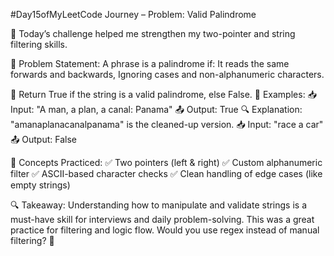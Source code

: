#Day15ofMyLeetCode Journey – Problem: Valid Palindrome

🧩 Today’s challenge helped me strengthen my two-pointer and string filtering skills.

📘 Problem Statement:
A phrase is a palindrome if:
It reads the same forwards and backwards,
Ignoring cases and non-alphanumeric characters.

🔄 Return True if the string is a valid palindrome, else False.
🧪 Examples:
📥 Input: "A man, a plan, a canal: Panama"
 📤 Output: True
 🔍 Explanation: "amanaplanacanalpanama" is the cleaned-up version.
📥 Input: "race a car"
 📤 Output: False

🔧 Concepts Practiced:
✅ Two pointers (left & right)
✅ Custom alphanumeric filter
✅ ASCII-based character checks
✅ Clean handling of edge cases (like empty strings)

🔍 Takeaway:
Understanding how to manipulate and validate strings is a must-have skill for interviews and daily problem-solving.
 This was a great practice for filtering and logic flow.
Would you use regex instead of manual filtering? 🤔

